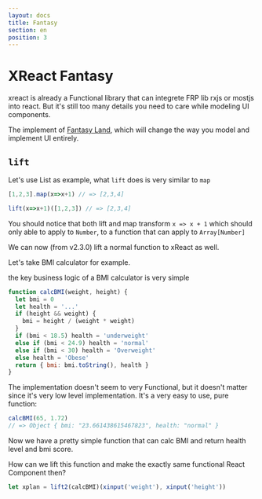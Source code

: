 ```yaml
---
layout: docs
title: Fantasy
section: en
position: 3
---
```


# XReact Fantasy

xreact is already a Functional library that can integrete FRP lib rxjs or mostjs into react. But it's still too many details you need to care while modeling UI components.

The implement of [Fantasy Land](https://github.com/fantasyland/fantasy-land), which will change the way you model and implement UI entirely.

## `lift`

Let's use List as example, what `lift` does is very similar to `map`

```js
[1,2,3].map(x=>x+1) // => [2,3,4]
```

```js
lift(x=>x+1)([1,2,3]) // => [2,3,4]
```

You should notice that both lift and map transform `x => x + 1` which should only able to apply to `Number`, to a function that can apply to `Array[Number]`

We can now (from v2.3.0) lift a normal function to xReact as well.

Let's take BMI calculator for example.

the key business logic of a BMI calculator is very simple

```js
function calcBMI(weight, height) {
  let bmi = 0
  let health = '...'
  if (height && weight) {
    bmi = height / (weight * weight)
  }
  if (bmi < 18.5) health = 'underweight'
  else if (bmi < 24.9) health = 'normal'
  else if (bmi < 30) health = 'Overweight'
  else health = 'Obese'
  return { bmi: bmi.toString(), health }
}
```

The implementation doesn't seem to very Functional, but it doesn't matter since it's very low level implementation. It's a very easy to use, pure function:

```js
calcBMI(65, 1.72)
// => Object { bmi: "23.661438615467823", health: "normal" }
```

Now we have a pretty simple function that can calc BMI and return health level and bmi score.

How can we lift this function and make the exactly same functional React Component then?

```js
let xplan = lift2(calcBMI)(xinput('weight'), xinput('height'))
```

